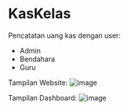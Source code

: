 # KasKelas
Pencatatan uang kas dengan user:
- Admin
- Bendahara
- Guru

Tampilan Website:
![image](https://github.com/DivaFir/KasKelas/assets/134347508/4bc8f19a-eb63-4004-a695-279144a5dca7)

Tampilan Dashboard:
![image](https://github.com/DivaFir/KasKelas/assets/134347508/9bc94bba-9623-4719-92a9-4fc20c8faf69)


